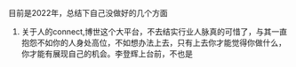 目前是2022年，总结下自己没做好的几个方面

1. 关于人的connect,博世这个大平台，不去结实行业人脉真的可惜了，与其一直抱怨不如你的人身处高位，不如想办法上去，只有上去你才能觉得你做什么，你才能有展现自己的机会。李登辉上台前，不也是